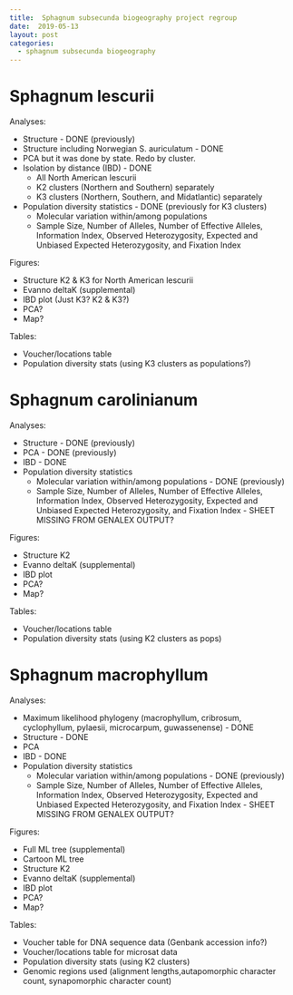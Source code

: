 ```yaml
---
title:  Sphagnum subsecunda biogeography project regroup
date:  2019-05-13
layout: post
categories:
  - sphagnum subsecunda biogeography
---
```


# Sphagnum lescurii

Analyses:
  * Structure - DONE (previously)
  * Structure including Norwegian S. auriculatum - DONE
  * PCA but it was done by state. Redo by cluster.
  * Isolation by distance (IBD) - DONE
    - All North American lescurii
    - K2 clusters (Northern and Southern) separately
    - K3 clusters (Northern, Southern, and Midatlantic) separately
  * Population diversity statistics - DONE (previously for K3 clusters)
    - Molecular variation within/among populations
    - Sample Size, Number of Alleles, Number of Effective Alleles, Information Index, Observed Heterozygosity, Expected and Unbiased Expected Heterozygosity, and Fixation Index

Figures:
  * Structure K2 & K3 for North American lescurii
  * Evanno deltaK (supplemental)
  * IBD plot (Just K3? K2 & K3?)
  * PCA?
  * Map?

Tables:
  * Voucher/locations table
  * Population diversity stats (using K3 clusters as populations?)

# Sphagnum carolinianum

Analyses:
  * Structure - DONE (previously)
  * PCA - DONE (previously)
  * IBD - DONE
  * Population diversity statistics
    - Molecular variation within/among populations - DONE (previously)
    - Sample Size, Number of Alleles, Number of Effective Alleles, Information Index, Observed Heterozygosity, Expected and Unbiased Expected Heterozygosity, and Fixation Index - SHEET MISSING FROM GENALEX OUTPUT?

Figures:
  * Structure K2
  * Evanno deltaK (supplemental)
  * IBD plot
  * PCA?
  * Map?

Tables:
  * Voucher/locations table
  * Population diversity stats (using K2 clusters as pops)

# Sphagnum macrophyllum

Analyses:
  * Maximum likelihood phylogeny (macrophyllum, cribrosum, cyclophyllum, pylaesii, microcarpum, guwassenense) - DONE
  * Structure - DONE
  * PCA
  * IBD - DONE
  * Population diversity statistics
    - Molecular variation within/among populations - DONE (previously)
    - Sample Size, Number of Alleles, Number of Effective Alleles, Information Index, Observed Heterozygosity, Expected and Unbiased Expected Heterozygosity, and Fixation Index - SHEET MISSING FROM GENALEX OUTPUT?

Figures:
  * Full ML tree (supplemental)
  * Cartoon ML tree
  * Structure K2
  * Evanno deltaK (supplemental)
  * IBD plot
  * PCA?
  * Map?

Tables:
  * Voucher table for DNA sequence data (Genbank accession info?)
  * Voucher/locations table for microsat data
  * Population diversity stats (using K2 clusters)
  * Genomic regions used (alignment lengths,autapomorphic character count, synapomorphic character count)
